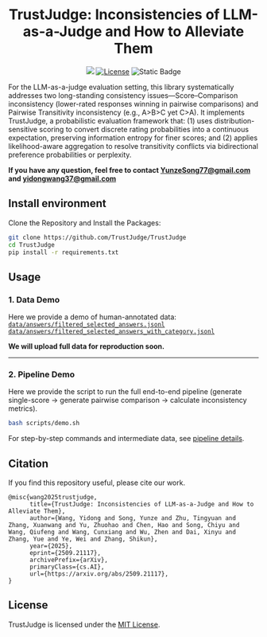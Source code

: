 # <div align="center">TrustJudge: Inconsistencies of LLM-as-a-Judge and How to Alleviate Them</div>

<div align="center">
<a href="https://arxiv.org/abs/2509.21117" target="_blank"><img src=https://img.shields.io/badge/arXiv-b5212f.svg?logo=arxiv></a>
<a href="https://github.com/TrustJudge/TrustJudge/blob/main/LICENSE"><img alt="License" src="https://img.shields.io/badge/LICENSE-MIT-green"></a>
<a><img alt="Static Badge" src="https://img.shields.io/badge/made_with-Python-blue"></a>
</div>

For the LLM-as-a-judge evaluation setting, this library systematically addresses two long-standing consistency issues—Score–Comparison inconsistency (lower-rated responses winning in pairwise comparisons) and Pairwise Transitivity inconsistency (e.g., A>B>C yet C>A). It implements TrustJudge, a probabilistic evaluation framework that: (1) uses distribution-sensitive scoring to convert discrete rating probabilities into a continuous expectation, preserving information entropy for finer scores; and (2) applies likelihood-aware aggregation to resolve transitivity conflicts via bidirectional preference probabilities or perplexity.

**If you have any question, feel free to contact YunzeSong77@gmail.com and yidongwang37@gmail.com**

## Install environment

Clone the Repository and Install the Packages:

```bash
git clone https://github.com/TrustJudge/TrustJudge
cd TrustJudge
pip install -r requirements.txt
```

## Usage

### 1. Data Demo

Here we provide a demo of human-annotated data:  
[`data/answers/filtered_selected_answers.jsonl`](./trustjudge/data/answers/filtered_selected_answers.jsonl)  
[`data/answers/filtered_selected_answers_with_category.jsonl`](./trustjudge/data/answers/filtered_selected_answers_with_category.jsonl)

**We will upload full data for reproduction soon.**

---

### 2. Pipeline Demo

Here we provide the script to run the full end-to-end pipeline (generate single-score → generate pairwise comparison → calculate inconsistency metrics).

```sh
bash scripts/demo.sh
```

For step-by-step commands and intermediate data, see [pipeline details](./detail.md).


## Citation

If you find this repository useful, please cite our work.

```
@misc{wang2025trustjudge,
      title={TrustJudge: Inconsistencies of LLM-as-a-Judge and How to Alleviate Them}, 
      author={Wang, Yidong and Song, Yunze and Zhu, Tingyuan and Zhang, Xuanwang and Yu, Zhuohao and Chen, Hao and Song, Chiyu and Wang, Qiufeng and Wang, Cunxiang and Wu, Zhen and Dai, Xinyu and Zhang, Yue and Ye, Wei and Zhang, Shikun},
      year={2025},
      eprint={2509.21117},
      archivePrefix={arXiv},
      primaryClass={cs.AI},
      url={https://arxiv.org/abs/2509.21117}, 
}
```

## License

TrustJudge is licensed under the [MIT License](./LICENSE).
